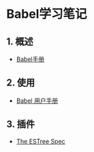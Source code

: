 # Babel学习笔记

## 1. 概述

- [Babel手册](https://github.com/jamiebuilds/babel-handbook/blob/master/translations/zh-Hans/README.md)

## 2. 使用

- [Babel 用户手册](https://github.com/jamiebuilds/babel-handbook/blob/master/translations/zh-Hans/user-handbook.md)

## 3. 插件

- [The ESTree Spec](https://github.com/estree/estree)